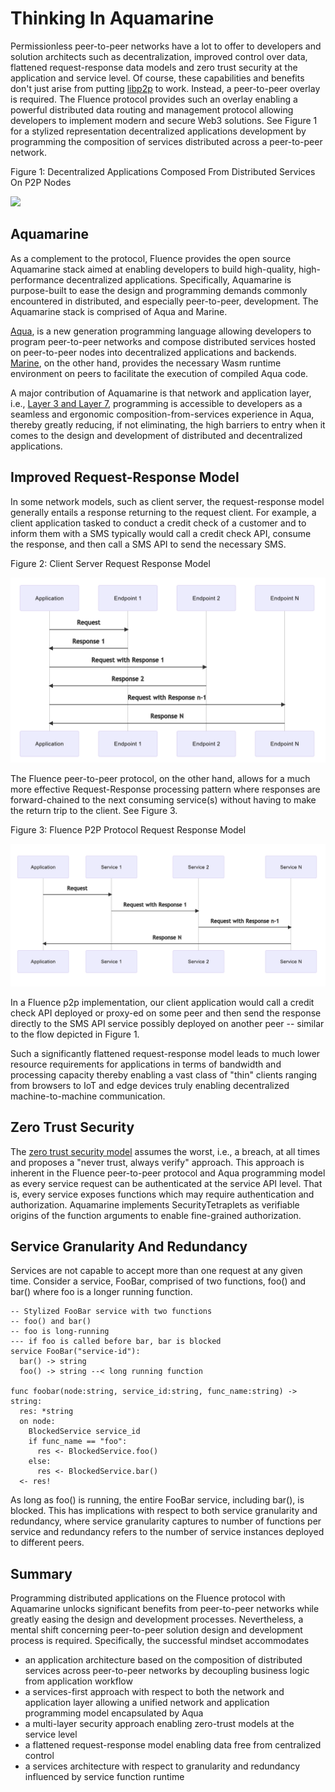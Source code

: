 # Thinking In Aquamarine

Permissionless peer-to-peer networks have a lot to offer to developers and solution architects such as decentralization, improved control over data, flattened request-response data models and zero trust security at the application and service level. Of course, these capabilities and benefits don't just arise from putting [libp2p](https://libp2p.io) to work. Instead, a peer-to-peer overlay is required. The Fluence protocol provides such an overlay enabling a powerful distributed data routing and management protocol allowing developers to implement modern and secure Web3 solutions. See Figure 1 for a stylized representation decentralized applications development by programming the composition of services distributed across a peer-to-peer network.

Figure 1: Decentralized Applications Composed From Distributed Services On P2P Nodes

![](https://i.imgur.com/XxC7NN3.png)

## Aquamarine

As a complement to the protocol, Fluence provides the open source Aquamarine stack aimed at enabling developers to build high-quality, high-performance decentralized applications. Specifically, Aquamarine is purpose-built to ease the design and programming demands commonly encountered in distributed, and especially peer-to-peer, development. The Aquamarine stack is comprised of Aqua and Marine.

[Aqua](https://doc.fluence.dev/aqua-book/), is a new generation programming language allowing developers to program peer-to-peer networks and compose distributed services hosted on peer-to-peer nodes into decentralized applications and backends. [Marine](https://github.com/fluencelabs/marine), on the other hand, provides the necessary Wasm runtime environment on peers to facilitate the execution of compiled Aqua code.

A major contribution of Aquamarine is that network and application layer, i.e., [Layer 3 and Layer 7](https://en.wikipedia.org/wiki/OSI\_model), programming is accessible to developers as a seamless and ergonomic composition-from-services experience in Aqua, thereby greatly reducing, if not eliminating, the high barriers to entry when it comes to the design and development of distributed and decentralized applications.

## **Improved Request-Response Model**

In some network models, such as client server, the request-response model generally entails a response returning to the request client. For example, a client application tasked to conduct a credit check of a customer and to inform them with a SMS typically would call a credit check API, consume the response, and then call a SMS API to send the necessary SMS.

Figure 2: Client Server Request Response Model

![](<.gitbook/assets/image (9).png>)

The Fluence peer-to-peer protocol, on the other hand, allows for a much more effective Request-Response processing pattern where responses are forward-chained to the next consuming service(s) without having to make the return trip to the client. See Figure 3.

Figure 3: Fluence P2P Protocol Request Response Model

![](<.gitbook/assets/image (11).png>)

In a Fluence p2p implementation, our client application would call a credit check API deployed or proxy-ed on some peer and then send the response directly to the SMS API service possibly deployed on another peer -- similar to the flow depicted in Figure 1.

Such a significantly flattened request-response model leads to much lower resource requirements for applications in terms of bandwidth and processing capacity thereby enabling a vast class of "thin" clients ranging from browsers to IoT and edge devices truly enabling decentralized machine-to-machine communication.

## **Zero Trust Security**

The [zero trust security model](https://en.wikipedia.org/wiki/Zero\_trust\_security\_model) assumes the worst, i.e., a breach, at all times and proposes a "never trust, always verify" approach. This approach is inherent in the Fluence peer-to-peer protocol and Aqua programming model as every service request can be authenticated at the service API level. That is, every service exposes functions which may require authentication and authorization. Aquamarine implements SecurityTetraplets as verifiable origins of the function arguments to enable fine-grained authorization.

## Service Granularity And Redundancy

Services are not capable to accept more than one request at any given time. Consider a service, FooBar, comprised of two functions, foo() and bar() where foo is a longer running function.

```
-- Stylized FooBar service with two functions
-- foo() and bar()
-- foo is long-running
--- if foo is called before bar, bar is blocked
service FooBar("service-id"):
  bar() -> string
  foo() -> string --< long running function 

func foobar(node:string, service_id:string, func_name:string) -> string:
  res: *string
  on node:
    BlockedService service_id
    if func_name == "foo":
      res <- BlockedService.foo()
    else:
      res <- BlockedService.bar()
  <- res!
```

As long as foo() is running, the entire FooBar service, including bar(), is blocked. This has implications with respect to both service granularity and redundancy, where service granularity captures to number of functions per service and redundancy refers to the number of service instances deployed to different peers.

## Summary

Programming distributed applications on the Fluence protocol with Aquamarine unlocks significant benefits from peer-to-peer networks while greatly easing the design and development processes. Nevertheless, a mental shift concerning peer-to-peer solution design and development process is required. Specifically, the successful mindset accommodates

* an application architecture based on the composition of distributed services across peer-to-peer networks by decoupling business logic from application workflow
* a services-first approach with respect to both the network and application layer allowing a unified network and application  programming model encapsulated by Aqua
* a multi-layer security approach enabling zero-trust models at the service level
* a flattened request-response model enabling data free from centralized control
* a services architecture with respect to granularity and redundancy influenced by service function runtime&#x20;
